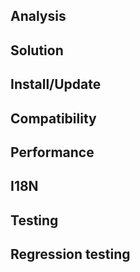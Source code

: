 <!--
Provide an outline of this pull request in the Title above.
The title should be in the following format:
    Issue #<Issue id> <Title>

Please be sure to write the title in English.
And write texts other than the title in a language that you can reliably communicate with the reviewer.
-->

## Analysis
<!--
Please provide the root cause of the pull request.
問題の根本原因を記載してください。
-->

## Solution
<!--
Please provide the solution.
解決策を記載してください。
-->

## Install/Update
<!--
Describe how to apply the modification.
(When it can not be applied by simple module replacement such as modification of service schema)

修正の適用方法を記載してください。
（サービススキーマの修正など、単純なモジュール差し替えでは適用できない場合）
-->

## Compatibility
<!--
Describe the effect on performance.
(Such as when there is concern about performance degradation)

外部仕様に変更がある場合に記載してください。
（HTTP ステータスコードが変更される場合など）
-->

## Performance
<!--
Describe the effect on performance.
(Such as when there is concern about performance degradation)

性能に及ぼす影響を記載してください。
（性能劣化が懸念される場合など）
-->

## I18N
<!--
Describe the impact on internationalization.
(If you need attention to other languages, such as when changing the wording of the error message)

国際化への影響を記載してください。
（エラーメッセージの文言を変更した場合など、他言語に注意が必要な場合）
-->

## Testing
<!--
Describe the necessary test procedures to confirm the modification.
修正を確認するために必要なテスト手順を記載してください。
-->

## Regression testing
<!--
Describe the result of the regression test.
リグレッションテストの結果を記載してください。
-->
